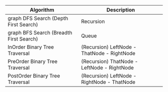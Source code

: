 | Algorithm               |  Description       |
| ------------------------|------------------- |
| graph DFS Search (Depth First Search)       | Recursion          |
| graph BFS Search (Breadth First Search)       | Queue              |
| InOrder Binary Tree Traversal | (Recursion) LeftNode - ThatNode - RightNode |
| PreOrder Binary Tree Traversal |(Recursion) ThatNode - LeftNode - RightNode |
| PostOrder Binary Tree Traversal | (Recursion) LeftNode - RightNode - ThatNode |
